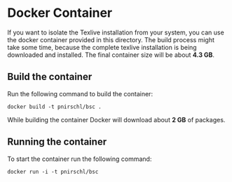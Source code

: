 # Docker Container #

If you want to isolate the Texlive installation from your system, you can use the docker container provided in this directory.
The build process might take some time, because the complete texlive installation is being downloaded and installed.
The final container size will be about **4.3 GB**.

## Build the container ##

Run the following command to build the container:

	docker build -t pnirschl/bsc .

While building the container Docker will download about **2 GB** of packages.

## Running the container ##

To start the container run the following command:

	docker run -i -t pnirschl/bsc


